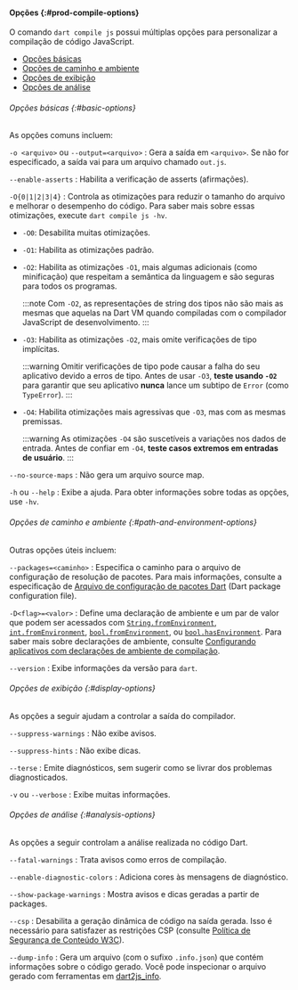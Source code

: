 <!-- ia-translate: true -->
#### Opções {:#prod-compile-options}

O comando `dart compile js` possui múltiplas opções
para personalizar a compilação de código JavaScript.

* [Opções básicas](#basic-options)
* [Opções de caminho e ambiente](#path-and-environment-options)
* [Opções de exibição](#display-options)
* [Opções de análise](#analysis-options)

###### Opções básicas {:#basic-options}

As opções comuns incluem:

`-o <arquivo>` ou `--output=<arquivo>`
: Gera a saída em `<arquivo>`.
  Se não for especificado, a saída vai para um arquivo chamado `out.js`.

`--enable-asserts`
: Habilita a verificação de asserts (afirmações).

`-O{0|1|2|3|4}`
: Controla as otimizações para reduzir o tamanho do arquivo e
  melhorar o desempenho do código.
  Para saber mais sobre essas otimizações,
  execute `dart compile js -hv`.

  * `-O0`: Desabilita muitas otimizações.
  * `-O1`: Habilita as otimizações padrão.
  * `-O2`: Habilita as otimizações `-O1`, mais algumas adicionais
    (como minificação) que respeitam a semântica da linguagem e
    são seguras para todos os programas.

    :::note
    Com `-O2`, as representações de string dos tipos não são mais as mesmas que
    aquelas na Dart VM quando compiladas com o compilador JavaScript de desenvolvimento.
    :::
  * `-O3`: Habilita as otimizações `-O2`, mais omite verificações de tipo implícitas.

    :::warning
    Omitir verificações de tipo pode causar a falha do seu aplicativo devido a erros de tipo.
    Antes de usar `-O3`, **teste usando `-O2`** para garantir que seu aplicativo
    **nunca** lance um subtipo de `Error` (como `TypeError`).
    :::
  * `-O4`: Habilita otimizações mais agressivas que `-O3`,
    mas com as mesmas premissas.

    :::warning
    As otimizações `-O4` são suscetíveis a variações nos dados de entrada.
    Antes de confiar em `-O4`, **teste casos extremos em entradas de usuário**.
    :::

`--no-source-maps`
: Não gera um arquivo source map.

`-h` ou `--help`
: Exibe a ajuda. Para obter informações sobre todas as opções, use `-hv`.


###### Opções de caminho e ambiente {:#path-and-environment-options}

Outras opções úteis incluem:

`--packages=<caminho>`
: Especifica o caminho para o arquivo de configuração de resolução de pacotes.
  Para mais informações, consulte a especificação de
  [Arquivo de configuração de pacotes Dart][] (Dart package configuration file).

`-D<flag>=<valor>`
: Define uma declaração de ambiente e um par de valor
  que podem ser acessados com
  [`String.fromEnvironment`][], [`int.fromEnvironment`][],
  [`bool.fromEnvironment`][], ou [`bool.hasEnvironment`][].
  Para saber mais sobre declarações de ambiente,
  consulte [Configurando aplicativos com declarações de ambiente de compilação][].

`--version`
: Exibe informações da versão para `dart`.

[Arquivo de configuração de pacotes Dart]: {{site.repo.dart.lang}}/blob/main/accepted/2.8/language-versioning/package-config-file-v2.md
[`String.fromEnvironment`]: {{site.dart-api}}/dart-core/String/String.fromEnvironment.html
[`int.fromEnvironment`]: {{site.dart-api}}/dart-core/int/int.fromEnvironment.html
[`bool.fromEnvironment`]: {{site.dart-api}}/dart-core/bool/bool.fromEnvironment.html
[`bool.hasEnvironment`]: {{site.dart-api}}/dart-core/bool/bool.hasEnvironment.html
[Configurando aplicativos com declarações de ambiente de compilação]: /guides/environment-declarations

###### Opções de exibição {:#display-options}

As opções a seguir ajudam a controlar a saída do compilador.

`--suppress-warnings`
: Não exibe avisos.

`--suppress-hints`
: Não exibe dicas.

`--terse`
: Emite diagnósticos,
  sem sugerir como se livrar dos problemas diagnosticados.

`-v` ou `--verbose`
: Exibe muitas informações.


###### Opções de análise {:#analysis-options}

As opções a seguir controlam a análise realizada no código Dart.

`--fatal-warnings`
: Trata avisos como erros de compilação.

`--enable-diagnostic-colors`
: Adiciona cores às mensagens de diagnóstico.

`--show-package-warnings`
: Mostra avisos e dicas geradas a partir de packages.

`--csp`
: Desabilita a geração dinâmica de código na saída gerada.
  Isso é necessário para satisfazer as restrições CSP
  (consulte [Política de Segurança de Conteúdo W3C](https://www.w3.org/TR/CSP/)).

`--dump-info`
: Gera um arquivo (com o sufixo `.info.json`)
  que contém informações sobre o código gerado.
  Você pode inspecionar o arquivo gerado com ferramentas em
  [dart2js_info](/go/dart2js-info).
